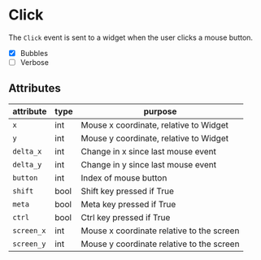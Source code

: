 # Click

The `Click` event is sent to a widget when the user clicks a mouse button.

- [x] Bubbles
- [ ] Verbose

## Attributes

| attribute  | type | purpose                                   |
| ---------- | ---- | ----------------------------------------- |
| `x`        | int  | Mouse x coordinate, relative to Widget    |
| `y`        | int  | Mouse y coordinate, relative to Widget    |
| `delta_x`  | int  | Change in x since last mouse event        |
| `delta_y`  | int  | Change in y since last mouse event        |
| `button`   | int  | Index of mouse button                     |
| `shift`    | bool | Shift key pressed if True                 |
| `meta`     | bool | Meta key pressed if True                  |
| `ctrl`     | bool | Ctrl key pressed if True                 |
| `screen_x` | int  | Mouse x coordinate relative to the screen |
| `screen_y` | int  | Mouse y coordinate relative to the screen |
